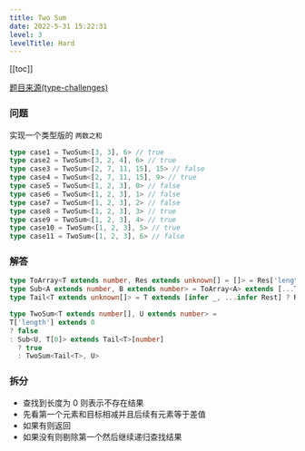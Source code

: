 ```yaml
---
title: Two Sum
date: 2022-5-31 15:22:31
level: 3
levelTitle: Hard
---
```


[[toc]]

[题目来源(type-challenges)](https://github.com/type-challenges/type-challenges/blob/main/questions/08804-hard-two-sum/README.md)

### 问题

实现一个类型版的 `两数之和`

```typescript
type case1 = TwoSum<[3, 3], 6> // true
type case2 = TwoSum<[3, 2, 4], 6> // true
type case3 = TwoSum<[2, 7, 11, 15], 15> // false
type case4 = TwoSum<[2, 7, 11, 15], 9> // true
type case5 = TwoSum<[1, 2, 3], 0> // false
type case6 = TwoSum<[1, 2, 3], 1> // false
type case7 = TwoSum<[1, 2, 3], 2> // false
type case8 = TwoSum<[1, 2, 3], 3> // true
type case9 = TwoSum<[1, 2, 3], 4> // true
type case10 = TwoSum<[1, 2, 3], 5> // true
type case11 = TwoSum<[1, 2, 3], 6> // false
```

### 解答

```typescript
type ToArray<T extends number, Res extends unknown[] = []> = Res['length'] extends T ? Res : ToArray<T, [...Res, 1]>
type Sub<A extends number, B extends number> = ToArray<A> extends [...ToArray<B>, ...infer Rest] ? Rest['length'] : false;
type Tail<T extends unknown[]> = T extends [infer _, ...infer Rest] ? Rest : [];

type TwoSum<T extends number[], U extends number> = 
T['length'] extends 0
? false
: Sub<U, T[0]> extends Tail<T>[number]
  ? true
  : TwoSum<Tail<T>, U>
```

### 拆分

- 查找到长度为 0 则表示不存在结果
- 先看第一个元素和目标相减并且后续有元素等于差值
- 如果有则返回
- 如果没有则剔除第一个然后继续递归查找结果
